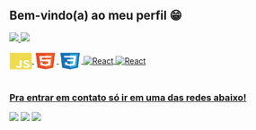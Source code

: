  ## Bem-vindo(a) ao meu perfil 😁

 <div>
  <a href="https://github.com/Rodrigo2811">
  <img height="180em" src="https://github-readme-stats.vercel.app/api?username=Rodrigo2811&show_icons=true&theme=dracula&include_all_commits=true&count_private=true"/>
  <img height="180em" src="https://github-readme-stats.vercel.app/api/top-langs/?username=Rodrigo2811&layout=compact&langs_count=6&theme=dracula"/>
</div>
<div style="display: inline_block"><br>
  <img align="center" alt="Js" height="30" width="40" src="https://raw.githubusercontent.com/devicons/devicon/master/icons/javascript/javascript-plain.svg">
  <img align="center" alt="HTML" height="30" width="40" src="https://raw.githubusercontent.com/devicons/devicon/master/icons/html5/html5-original.svg">
  <img align="center" alt="CSS" height="30" width="40" src="https://raw.githubusercontent.com/devicons/devicon/master/icons/css3/css3-original.svg">
  <img align="center" alt="React" height="30" width="40" src="https://encrypted-tbn0.gstatic.com/images?q=tbn:ANd9GcRHZWO5p3Q2BMhM0SPeYgdjH5QXZZMd2iq5IHu7HK6b_Ed8VolVkmGbF1WwXHHICx0CGnQ&usqp=CAU">
 <img align="center" alt="React" height="30" width="40" src="https://usemobile.com.br/wp-content/uploads/2022/08/react-native-logo.png">
 
</div>
 
 <br>
 
  ### Pra entrar em contato só ir em uma das redes abaixo!
 
<div> 
  
  <a href="https://instagram.com/rodrigoleiro" target="_blank"><img src="https://img.shields.io/badge/-Instagram-%23E4405F?style=for-the-badge&logo=instagram&logoColor=white" target="_blank"></a>
  <a href = "mailto:rodrigoleiro@gmail.com"><img src="https://img.shields.io/badge/-Gmail-%23333?style=for-the-badge&logo=gmail&logoColor=white" target="_blank"></a>
  <a href="https://www.linkedin.com/in/rodrigo-l-dominguez/" target="_blank"><img src="https://img.shields.io/badge/-LinkedIn-%230077B5?style=for-the-badge&logo=linkedin&logoColor=white" target="_blank"></a> 
 

</div>
